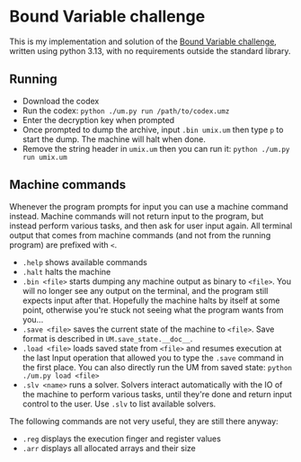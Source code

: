 # Bound Variable challenge

This is my implementation and solution of the [Bound Variable challenge](http://boundvariable.org/), written using python 3.13, with no requirements outside the standard library.

## Running

* Download the codex
* Run the codex: `python ./um.py run /path/to/codex.umz`
* Enter the decryption key when prompted
* Once prompted to dump the archive, input `.bin umix.um` then type `p` to start the dump. The machine will halt when done.
* Remove the string header in `umix.um` then you can run it: `python ./um.py run umix.um`

## Machine commands

Whenever the program prompts for input you can use a machine command instead. Machine commands will not return input to the program, but instead perform various tasks, and then ask for user input again. All terminal output that comes from machine commands (and not from the running program) are prefixed with `<`.

* `.help` shows available commands
* `.halt` halts the machine
* `.bin <file>` starts dumping any machine output as binary to `<file>`. You will no longer see any output on the terminal, and the program still expects input after that. Hopefully the machine halts by itself at some point, otherwise you're stuck not seeing what the program wants from you...
* `.save <file>` saves the current state of the machine to `<file>`. Save format is described in `UM.save_state.__doc__`. 
* `.load <file>` loads saved state from `<file>` and resumes execution at the last Input operation that allowed you to type the `.save` command in the first place. You can also directly run the UM from saved state: `python ./um.py load <file>`
* `.slv <name>` runs a solver. Solvers interact automatically with the IO of the machine to perform various tasks, until they're done and return input control to the user. Use `.slv` to list available solvers.

The following commands are not very useful, they are still there anyway:
* `.reg` displays the execution finger and register values
* `.arr` displays all allocated arrays and their size
